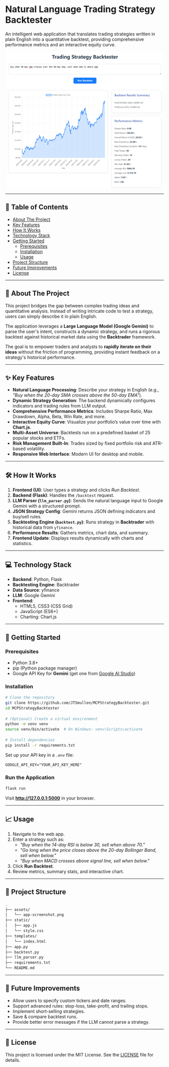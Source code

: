 # Natural Language Trading Strategy Backtester

An intelligent web application that translates trading strategies written in plain English into a quantitative backtest, providing comprehensive performance metrics and an interactive equity curve.

![Application Screenshot](assets/ExampleImg.png)

---

## 📖 Table of Contents
- [About The Project](#-about-the-project)
- [Key Features](#-key-features)
- [How It Works](#-how-it-works)
- [Technology Stack](#-technology-stack)
- [Getting Started](#-getting-started)
  - [Prerequisites](#prerequisites)
  - [Installation](#installation)
  - [Usage](#usage)
- [Project Structure](#-project-structure)
- [Future Improvements](#-future-improvements)
- [License](#-license)

---

## 🌟 About The Project
This project bridges the gap between complex trading ideas and quantitative analysis. Instead of writing intricate code to test a strategy, users can simply describe it in plain English.  

The application leverages a **Large Language Model (Google Gemini)** to parse the user's intent, constructs a dynamic strategy, and runs a rigorous backtest against historical market data using the **Backtrader** framework.  

The goal is to empower traders and analysts to **rapidly iterate on their ideas** without the friction of programming, providing instant feedback on a strategy's historical performance.

---

## ✨ Key Features
- **Natural Language Processing**: Describe your strategy in English (e.g., *"Buy when the 20-day SMA crosses above the 50-day EMA"*).  
- **Dynamic Strategy Generation**: The backend dynamically configures indicators and trading rules from LLM output.  
- **Comprehensive Performance Metrics**: Includes Sharpe Ratio, Max Drawdown, Alpha, Beta, Win Rate, and more.  
- **Interactive Equity Curve**: Visualize your portfolio’s value over time with **Chart.js**.  
- **Multi-Asset Universe**: Backtests run on a predefined basket of 25 popular stocks and ETFs.  
- **Risk Management Built-In**: Trades sized by fixed portfolio risk and ATR-based volatility.  
- **Responsive Web Interface**: Modern UI for desktop and mobile.  

---

## 🛠️ How It Works
1. **Frontend (UI)**: User types a strategy and clicks *Run Backtest*.  
2. **Backend (Flask)**: Handles the `/backtest` request.  
3. **LLM Parser (`llm_parser.py`)**: Sends the natural language input to Google Gemini with a structured prompt.  
4. **JSON Strategy Config**: Gemini returns JSON defining indicators and buy/sell rules.  
5. **Backtesting Engine (`backtest.py`)**: Runs strategy in **Backtrader** with historical data from `yfinance`.  
6. **Performance Results**: Gathers metrics, chart data, and summary.  
7. **Frontend Update**: Displays results dynamically with charts and statistics.  

---

## 💻 Technology Stack
- **Backend**: Python, Flask  
- **Backtesting Engine**: Backtrader  
- **Data Source**: yfinance  
- **LLM**: Google Gemini  
- **Frontend**:  
  - HTML5, CSS3 (CSS Grid)  
  - JavaScript (ES6+)  
  - Charting: Chart.js  

---

## 🚀 Getting Started

### Prerequisites
- Python 3.8+  
- pip (Python package manager)  
- Google API Key for **Gemini** (get one from [Google AI Studio](https://makersuite.google.com/))  

### Installation
```bash
# Clone the repository
git clone https://github.com/JTSmullen/MCPStrategyBacktester.git
cd MCPStrategyBacktester

# (Optional) Create a virtual environment
python -m venv venv
source venv/bin/activate  # On Windows: venv\Scripts\activate

# Install dependencies
pip install -r requirements.txt
```

Set up your API key in a `.env` file:
```env
GOOGLE_API_KEY="YOUR_API_KEY_HERE"
```

### Run the Application
```bash
flask run
```

Visit **http://127.0.0.1:5000** in your browser.  

---

## 📈 Usage
1. Navigate to the web app.  
2. Enter a strategy such as:  
   - *"Buy when the 14-day RSI is below 30, sell when above 70."*  
   - *"Go long when the price closes above the 20-day Bollinger Band, sell when below."*  
   - *"Buy when MACD crosses above signal line, sell when below."*  
3. Click **Run Backtest**.  
4. Review metrics, summary stats, and interactive chart.  

---

## 📂 Project Structure
```bash
.
├── assets/
│   └── app-screenshot.png
├── static/
│   ├── app.js
│   └── style.css
├── templates/
│   └── index.html
├── app.py
├── backtest.py
├── llm_parser.py
├── requirements.txt
└── README.md
```

---

## 🔮 Future Improvements
- Allow users to specify custom tickers and date ranges.  
- Support advanced rules: stop-loss, take-profit, and trailing stops.  
- Implement short-selling strategies.  
- Save & compare backtest runs.  
- Provide better error messages if the LLM cannot parse a strategy.  

---

## 📄 License
This project is licensed under the MIT License. See the [LICENSE](LICENSE) file for details.  
